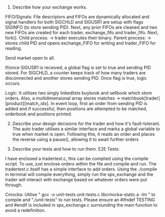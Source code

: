 1. Describe how your exchange works.

FIFO/Signals:
File descriptors and FIFOs are dynamically allocated and signal handlers for both SIGCHLD and SIGUSR1 are setup with flags SIGINFO (to store sending PID). Next, any prior FIFOs are cleaned and two new FIFOs are created for each trader, exchange_fifo and trader_fifo. Next, fork(). Child process: -> trader executes their binary. Parent process: -> stores child PID and opens exchange_FIFO for writing and trader_FIFO for reading. 

Send market open to all.

If/once SIGUSR1 is received, a global flag is set to true and sending PID stored. For SIGCHLD, a counter keeps track of how many traders are disconnected and another stores sending PID. Once flag is true, logic occurs.

Logic:
It utilises two singly linkedlists buybook and sellbook which store orders. Also, a multidimensional array stores matches -> matchbook[trader][product][match_idx]. In event loop, first an order from sending PID is added and if successful, then positions are attempted to be matched, orderbook and positions printed.

2. Describe your design decisions for the trader and how it's fault-tolerant.
The auto trader utilises a similar interface and marks a global variable to true when market is open. Following this, it reads an order and places the reverse using a pause(), allowing it to await further orders

3. Describe your tests and how to run them.
E2E Tests:

I have enclosed a tradertest.c, this can be complied using the compile script. To use, just enclose orders within the file and compile and run. The tradertest.c itself has a simple interface to add orders. Using the ./compile in terminal will compile everything, simply run the spx_exchange and the trader will interact with exchange based on whatever orders were put through. 

Cmocka:
Utilise " gcc -o unit-tests unit-tests.c libcmocka-static.a -lm " to compile and "./unit-tests" to run tests. Please ensure an #ifndef TESTING and #endif is included in spx_exchange.c surrounding the main function to avoid a redefinition.
